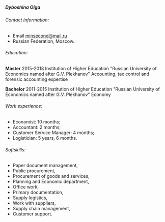 ##### Dyboshina Olga

###### Contact Information:
* Email minsecond@mail.ru
* Russian Federation, Moscow.

###### Education:
**Master**
2015-2018	Institution of Higher Education "Russian University of Economics named after G.V. Plekhanov"
Accounting, tax control and forensic accounting expertise

**Bachelor**
2011-2015	Institution of Higher Education "Russian University of Economics named after G.V. Plekhanov"
Economy

###### Work experience:
* Economist: 10 months;
* Accountant: 2 months;
* Customer Service Manager: 4 months;
* Logistician: 5 years, 6 months.

###### Softskills:
* Paper document management, 
* Public procurement, 
* Procurement of goods and services, 
* Planning and Economic department, 
* Office work, 
* Primary documentation, 
* Supply logistics, 
* Work with suppliers, 
* Supply chain management, 
* Customer support.
